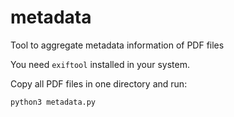 # metadata
Tool to aggregate metadata information of PDF files

You need `exiftool` installed in your system.

Copy all PDF files in one directory and run:

```
python3 metadata.py
```

